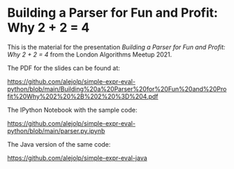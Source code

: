 # Building a Parser for Fun and Profit: Why 2 + 2 = 4

This is the material for the presentation *Building a Parser for Fun and Profit: Why 2 + 2 = 4* from the London Algorithms Meetup 2021.

The PDF for the slides can be found at: 

https://github.com/alejolp/simple-expr-eval-python/blob/main/Building%20a%20Parser%20for%20Fun%20and%20Profit%20Why%202%20%2B%202%20%3D%204.pdf

The IPython Notebook with the sample code:

https://github.com/alejolp/simple-expr-eval-python/blob/main/parser.py.ipynb

The Java version of the same code:

https://github.com/alejolp/simple-expr-eval-java

